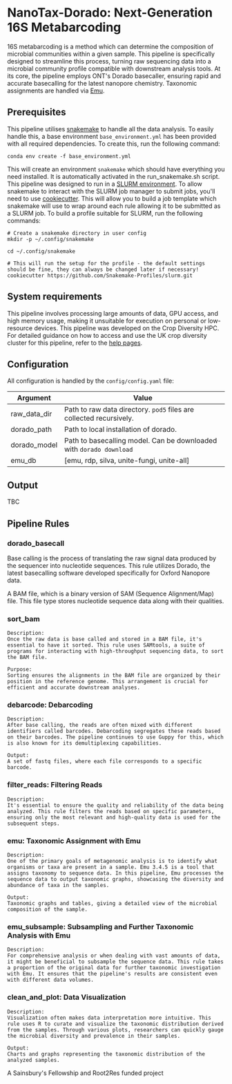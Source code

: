 # NanoTax-Dorado: Next-Generation 16S Metabarcoding

16S metabarcoding is a method which can determine the composition of microbial communities within a given sample.
This pipeline is specifically designed to streamline this process, turning raw sequencing data into a microbial community profile compatible with downstream analysis tools.
At its core, the pipeline employs ONT's Dorado basecaller, ensuring rapid and accurate basecalling for the latest nanopore chemistry.
Taxonomic assignments are handled via [Emu](https://gitlab.com/treangenlab/emu).

## Prerequisites 

This pipeline utilises [snakemake](https://snakemake.readthedocs.io/en/stable/) to handle all the data analysis.
To easily handle this, a base environment `base_environment.yml` has been provided with all required dependencies.
To create this, run the following command:

```
conda env create -f base_environment.yml
```

This will create an environment `snakemake` which should have everything you need installed.
It is automatically activated in the run_snakemake.sh script.
This pipeline was designed to run in a [SLURM environment](https://slurm.schedmd.com/documentation.html).
To allow snakemake to interact with the SLURM job manager to submit jobs, you'll need to use [cookiecutter](https://github.com/cookiecutter/cookiecutter).
This will allow you to build a job template which snakemake will use to wrap around each rule allowing it to be submitted as a SLURM job. To build a profile suitable for SLURM, run the following commands:

```
# Create a snakemake directory in user config
mkdir -p ~/.config/snakemake

cd ~/.config/snakemake

# This will run the setup for the profile - the default settings should be fine, they can always be changed later if necessary!
cookiecutter https://github.com/Snakemake-Profiles/slurm.git
```

## System requirements

This pipeline involves processing large amounts of data, GPU access, and high memory usage, making it unsuitable for execution on personal or low-resource devices.
This pipeline was developed on the Crop Diversity HPC.
For detailed guidance on how to access and use the UK crop diversity cluster for this pipeline, refer to the [help pages](https://help.cropdiversity.ac.uk/index.html).

## Configuration

All configuration is handled by the `config/config.yaml` file:

| Argument | Value |
| --- | --- |
| raw_data_dir | Path to raw data directory. `pod5` files are collected recursively. |
| dorado_path | Path to local installation of dorado. |
| dorado_model | Path to basecalling model. Can be downloaded with `dorado download` |
| emu_db | [emu, rdp, silva, unite-fungi, unite-all] |

## Output

TBC

## Pipeline Rules

###	dorado_basecall

Base calling is the process of translating the raw signal data produced by the sequencer into nucleotide sequences.
This rule utilizes Dorado, the latest basecalling software developed specifically for Oxford Nanopore data.
 
A BAM file, which is a binary version of SAM (Sequence Alignment/Map) file.
This file type stores nucleotide sequence data along with their qualities.

### sort_bam

    Description:
    Once the raw data is base called and stored in a BAM file, it's essential to have it sorted. This rule uses SAMtools, a suite of programs for interacting with high-throughput sequencing data, to sort the BAM file.

    Purpose:
    Sorting ensures the alignments in the BAM file are organized by their position in the reference genome. This arrangement is crucial for efficient and accurate downstream analyses.

### debarcode: Debarcoding

    Description:
    After base calling, the reads are often mixed with different identifiers called barcodes. Debarcoding segregates these reads based on their barcodes. The pipeline continues to use Guppy for this, which is also known for its demultiplexing capabilities.

    Output:
    A set of fastq files, where each file corresponds to a specific barcode.

### filter_reads: Filtering Reads

    Description:
    It's essential to ensure the quality and reliability of the data being analyzed. This rule filters the reads based on specific parameters, ensuring only the most relevant and high-quality data is used for the subsequent steps.

### emu: Taxonomic Assignment with Emu

    Description:
    One of the primary goals of metagenomic analysis is to identify what organisms or taxa are present in a sample. Emu 3.4.5 is a tool that assigns taxonomy to sequence data. In this pipeline, Emu processes the sequence data to output taxonomic graphs, showcasing the diversity and abundance of taxa in the samples.

    Output:
    Taxonomic graphs and tables, giving a detailed view of the microbial composition of the sample.

### emu_subsample: Subsampling and Further Taxonomic Analysis with Emu

    Description:
    For comprehensive analysis or when dealing with vast amounts of data, it might be beneficial to subsample the sequence data. This rule takes a proportion of the original data for further taxonomic investigation with Emu. It ensures that the pipeline's results are consistent even with different data volumes.

### clean_and_plot: Data Visualization

    Description:
    Visualization often makes data interpretation more intuitive. This rule uses R to curate and visualize the taxonomic distribution derived from the samples. Through various plots, researchers can quickly gauge the microbial diversity and prevalence in their samples.

    Output:
    Charts and graphs representing the taxonomic distribution of the analyzed samples.

A Sainsbury's Fellowship and Root2Res funded project
